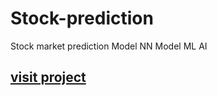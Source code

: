 # Stock-prediction

Stock market prediction Model
NN Model
ML
AI

## [visit project](https://colab.research.google.com/drive/1Q5-0SFNuEiTVCnPpPq8R6PISm5OKjLuJ?usp=sharing)
